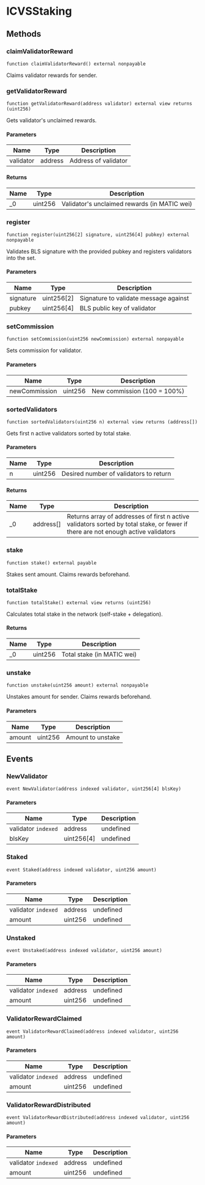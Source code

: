 # ICVSStaking

## Methods

### claimValidatorReward

```solidity
function claimValidatorReward() external nonpayable
```

Claims validator rewards for sender.

### getValidatorReward

```solidity
function getValidatorReward(address validator) external view returns (uint256)
```

Gets validator&#39;s unclaimed rewards.

#### Parameters

| Name      | Type    | Description          |
| --------- | ------- | -------------------- |
| validator | address | Address of validator |

#### Returns

| Name | Type    | Description                                      |
| ---- | ------- | ------------------------------------------------ |
| \_0  | uint256 | Validator&#39;s unclaimed rewards (in MATIC wei) |

### register

```solidity
function register(uint256[2] signature, uint256[4] pubkey) external nonpayable
```

Validates BLS signature with the provided pubkey and registers validators into the set.

#### Parameters

| Name      | Type       | Description                           |
| --------- | ---------- | ------------------------------------- |
| signature | uint256[2] | Signature to validate message against |
| pubkey    | uint256[4] | BLS public key of validator           |

### setCommission

```solidity
function setCommission(uint256 newCommission) external nonpayable
```

Sets commission for validator.

#### Parameters

| Name          | Type    | Description                 |
| ------------- | ------- | --------------------------- |
| newCommission | uint256 | New commission (100 = 100%) |

### sortedValidators

```solidity
function sortedValidators(uint256 n) external view returns (address[])
```

Gets first n active validators sorted by total stake.

#### Parameters

| Name | Type    | Description                            |
| ---- | ------- | -------------------------------------- |
| n    | uint256 | Desired number of validators to return |

#### Returns

| Name | Type      | Description                                                                                                                       |
| ---- | --------- | --------------------------------------------------------------------------------------------------------------------------------- |
| \_0  | address[] | Returns array of addresses of first n active validators sorted by total stake, or fewer if there are not enough active validators |

### stake

```solidity
function stake() external payable
```

Stakes sent amount. Claims rewards beforehand.

### totalStake

```solidity
function totalStake() external view returns (uint256)
```

Calculates total stake in the network (self-stake + delegation).

#### Returns

| Name | Type    | Description                |
| ---- | ------- | -------------------------- |
| \_0  | uint256 | Total stake (in MATIC wei) |

### unstake

```solidity
function unstake(uint256 amount) external nonpayable
```

Unstakes amount for sender. Claims rewards beforehand.

#### Parameters

| Name   | Type    | Description       |
| ------ | ------- | ----------------- |
| amount | uint256 | Amount to unstake |

## Events

### NewValidator

```solidity
event NewValidator(address indexed validator, uint256[4] blsKey)
```

#### Parameters

| Name                | Type       | Description |
| ------------------- | ---------- | ----------- |
| validator `indexed` | address    | undefined   |
| blsKey              | uint256[4] | undefined   |

### Staked

```solidity
event Staked(address indexed validator, uint256 amount)
```

#### Parameters

| Name                | Type    | Description |
| ------------------- | ------- | ----------- |
| validator `indexed` | address | undefined   |
| amount              | uint256 | undefined   |

### Unstaked

```solidity
event Unstaked(address indexed validator, uint256 amount)
```

#### Parameters

| Name                | Type    | Description |
| ------------------- | ------- | ----------- |
| validator `indexed` | address | undefined   |
| amount              | uint256 | undefined   |

### ValidatorRewardClaimed

```solidity
event ValidatorRewardClaimed(address indexed validator, uint256 amount)
```

#### Parameters

| Name                | Type    | Description |
| ------------------- | ------- | ----------- |
| validator `indexed` | address | undefined   |
| amount              | uint256 | undefined   |

### ValidatorRewardDistributed

```solidity
event ValidatorRewardDistributed(address indexed validator, uint256 amount)
```

#### Parameters

| Name                | Type    | Description |
| ------------------- | ------- | ----------- |
| validator `indexed` | address | undefined   |
| amount              | uint256 | undefined   |
